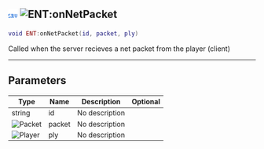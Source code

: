 ## ![server](../../.gitbook/assets/server.png) ![ENT](./readme/ent "mention"):onNetPacket

```lua
void ENT:onNetPacket(id, packet, ply)
```

Called when the server recieves a net packet from the player (client)

------
## Parameters

| Type   | Name | Description | Optional |
| ------ | ---- | ----------- | -------: |
| string | id | No description |  |
| ![Packet](./readme/packet "mention") | packet | No description |  |
| ![Player](./readme/player "mention") | ply | No description |  |

